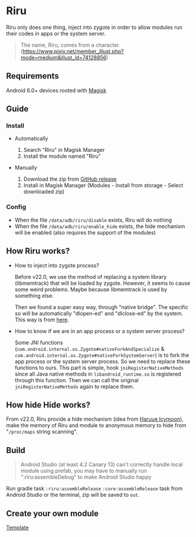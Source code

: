 # Riru

Riru only does one thing, inject into zygote in order to allow modules run their codes in apps or the system server.

> The name, Riru, comes from a character. (https://www.pixiv.net/member_illust.php?mode=medium&illust_id=74128856)

## Requirements

Android 6.0+ devices rooted with [Magisk](https://github.com/topjohnwu/Magisk)

## Guide

### Install

* Automatically

  1. Search "Riru" in Magisk Manager
  2. Install the module named "Riru"

* Manually

  1. Download the zip from [GitHub release](https://github.com/RikkaApps/Riru/releases)
  2. Install in Magisk Manager (Modules - Install from storage - Select downloaded zip)

### Config

* When the file `/data/adb/riru/disable` exists, Riru will do nothing
* When the file `/data/adb/riru/enable_hide` exists, the hide mechanism will be enabled (also requires the support of the modules)

## How Riru works?

* How to inject into zygote process?

  Before v22.0, we use the method of replacing a system library (libmemtrack) that will be loaded by zygote. However, it seems to cause some weird problems. Maybe because libmemtrack is used by something else.

  Then we found a super easy way, through "native bridge". The specific so will be automatically "dlopen-ed" and "dlclose-ed" by the system. This way is from [here](https://github.com/canyie/NbInjection).

* How to know if we are in an app process or a system server process?

  Some JNI functions (`com.android.internal.os.Zygote#nativeForkAndSpecialize` & `com.android.internal.os.Zygote#nativeForkSystemServer`) is to fork the app process or the system server process.
  So we need to replace these functions to ours. This part is simple, hook `jniRegisterNativeMethods` since all Java native methods in `libandroid_runtime.so` is registered through this function.
  Then we can call the original `jniRegisterNativeMethods` again to replace them.
  
## How hide Hide works?

From v22.0, Riru provide a hide mechanism (idea from [Haruue Icymoon](https://github.com/haruue)), make the memory of Riru and module to anonymous memory to hide from "`/proc/maps` string scanning".

## Build

> Android Studio (at least 4.2 Canary 13) can't correctly handle local module using prefab, you may have to manually run ":riru:assembleDebug" to make Android Studio happy

Run gradle task `:riru:assembleRelease` `:core:assembleRelease` task from Android Studio or the terminal, zip will be saved to `out`.

## Create your own module

[Template](https://github.com/RikkaApps/Riru-ModuleTemplate)
